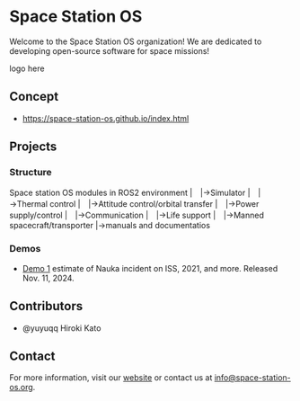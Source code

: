# Space Station OS
Welcome to the Space Station OS organization! 
We are dedicated to developing open-source software for space missions! 

logo here

## Concept
- https://space-station-os.github.io/index.html

## Projects

### Structure
Space station OS modules in ROS2 environment
|　|→Simulator
|　|→Thermal control
|　|→Attitude control/orbital transfer
|　|→Power supply/control
|　|→Communication
|　|→Life support
|　|→Manned spacecraft/transporter
|→manuals and documentatios

### Demos
- [Demo 1](https://github.com/space-station-os/space_station_os) estimate of Nauka incident on ISS, 2021, and more. Released Nov. 11, 2024.

## Contributors
- @yuyuqq Hiroki Kato

## Contact
For more information, visit our [website](https://space-station-os.github.io) or contact us at info@space-station-os.org.
